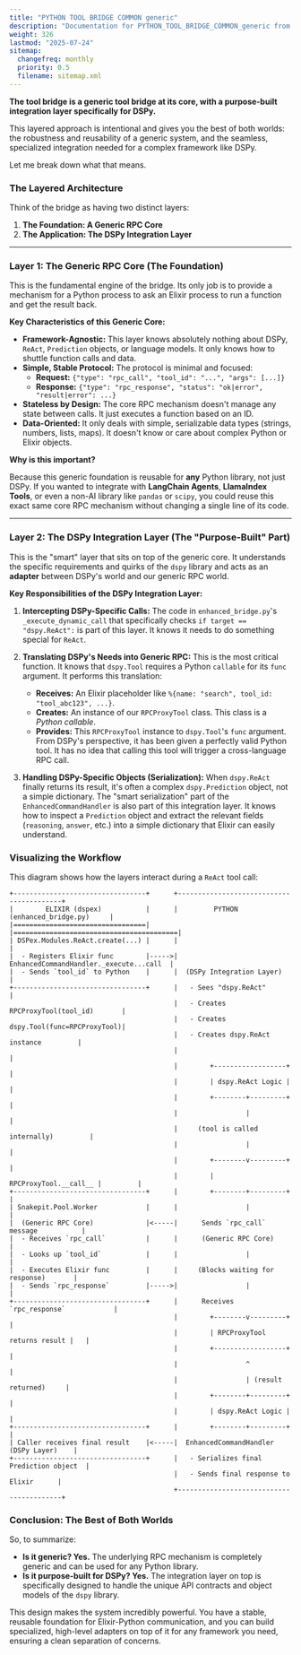 ```yaml
---
title: "PYTHON TOOL BRIDGE COMMON generic"
description: "Documentation for PYTHON_TOOL_BRIDGE_COMMON_generic from the Dspex repository."
weight: 326
lastmod: "2025-07-24"
sitemap:
  changefreq: monthly
  priority: 0.5
  filename: sitemap.xml
---
```


**The tool bridge is a generic tool bridge at its core, with a purpose-built integration layer specifically for DSPy.**

This layered approach is intentional and gives you the best of both worlds: the robustness and reusability of a generic system, and the seamless, specialized integration needed for a complex framework like DSPy.

Let me break down what that means.

### The Layered Architecture

Think of the bridge as having two distinct layers:

1.  **The Foundation: A Generic RPC Core**
2.  **The Application: The DSPy Integration Layer**

---

### Layer 1: The Generic RPC Core (The Foundation)

This is the fundamental engine of the bridge. Its only job is to provide a mechanism for a Python process to ask an Elixir process to run a function and get the result back.

**Key Characteristics of this Generic Core:**

*   **Framework-Agnostic:** This layer knows absolutely nothing about DSPy, `ReAct`, `Prediction` objects, or language models. It only knows how to shuttle function calls and data.
*   **Simple, Stable Protocol:** The protocol is minimal and focused:
    *   **Request:** `{"type": "rpc_call", "tool_id": "...", "args": [...]}`
    *   **Response:** `{"type": "rpc_response", "status": "ok|error", "result|error": ...}`
*   **Stateless by Design:** The core RPC mechanism doesn't manage any state between calls. It just executes a function based on an ID.
*   **Data-Oriented:** It only deals with simple, serializable data types (strings, numbers, lists, maps). It doesn't know or care about complex Python or Elixir objects.

**Why is this important?**

Because this generic foundation is reusable for **any** Python library, not just DSPy. If you wanted to integrate with **LangChain Agents**, **LlamaIndex Tools**, or even a non-AI library like `pandas` or `scipy`, you could reuse this exact same core RPC mechanism without changing a single line of its code.

---

### Layer 2: The DSPy Integration Layer (The "Purpose-Built" Part)

This is the "smart" layer that sits on top of the generic core. It understands the specific requirements and quirks of the `dspy` library and acts as an **adapter** between DSPy's world and our generic RPC world.

**Key Responsibilities of the DSPy Integration Layer:**

1.  **Intercepting DSPy-Specific Calls:** The code in `enhanced_bridge.py`'s `_execute_dynamic_call` that specifically checks `if target == "dspy.ReAct":` is part of this layer. It knows it needs to do something special for `ReAct`.

2.  **Translating DSPy's Needs into Generic RPC:** This is the most critical function. It knows that `dspy.Tool` requires a Python `callable` for its `func` argument. It performs this translation:
    *   **Receives:** An Elixir placeholder like `%{name: "search", tool_id: "tool_abc123", ...}`.
    *   **Creates:** An instance of our `RPCProxyTool` class. This class is a *Python callable*.
    *   **Provides:** This `RPCProxyTool` instance to `dspy.Tool`'s `func` argument.
    From DSPy's perspective, it has been given a perfectly valid Python tool. It has no idea that calling this tool will trigger a cross-language RPC call.

3.  **Handling DSPy-Specific Objects (Serialization):** When `dspy.ReAct` finally returns its result, it's often a complex `dspy.Prediction` object, not a simple dictionary. The "smart serialization" part of the `EnhancedCommandHandler` is also part of this integration layer. It knows how to inspect a `Prediction` object and extract the relevant fields (`reasoning`, `answer`, etc.) into a simple dictionary that Elixir can easily understand.

### Visualizing the Workflow

This diagram shows how the layers interact during a `ReAct` tool call:

```
+---------------------------------+      +-----------------------------------------+
|        ELIXIR (dspex)           |      |         PYTHON (enhanced_bridge.py)     |
|=================================|      |=========================================|
| DSPex.Modules.ReAct.create(...) |      |                                         |
|  - Registers Elixir func        |----->| EnhancedCommandHandler._execute...call  |
|  - Sends `tool_id` to Python    |      |  (DSPy Integration Layer)               |
+---------------------------------+      |   - Sees "dspy.ReAct"                   |
                                         |   - Creates RPCProxyTool(tool_id)       |
                                         |   - Creates dspy.Tool(func=RPCProxyTool)|
                                         |   - Creates dspy.ReAct instance         |
                                         |                                         |
                                         |        +------------------+             |
                                         |        | dspy.ReAct Logic |             |
                                         |        +--------+---------+             |
                                         |                 |                       |
                                         |     (tool is called internally)         |
                                         |                 |                       |
                                         |        +--------v---------+             |
                                         |        | RPCProxyTool.__call__ |         |
+---------------------------------+      |        +--------+---------+             |
| Snakepit.Pool.Worker            |      |                 |                       |
|  (Generic RPC Core)             |<-----|      Sends `rpc_call` message           |
|  - Receives `rpc_call`          |      |      (Generic RPC Core)                 |
|  - Looks up `tool_id`           |      |                 |                       |
|  - Executes Elixir func         |      |     (Blocks waiting for response)       |
|  - Sends `rpc_response`         |----->|                 |                       |
+---------------------------------+      |      Receives `rpc_response`            |
                                         |        +--------v---------+             |
                                         |        | RPCProxyTool returns result |   |
                                         |        +------------------+             |
                                         |                 ^                       |
                                         |                 | (result returned)     |
                                         |        +--------+---------+             |
                                         |        | dspy.ReAct Logic |             |
+---------------------------------+      |        +--------+---------+             |
| Caller receives final result    |<-----|  EnhancedCommandHandler (DSPy Layer)    |
+---------------------------------+      |   - Serializes final Prediction object  |
                                         |   - Sends final response to Elixir      |
                                         +-----------------------------------------+
```

### Conclusion: The Best of Both Worlds

So, to summarize:

*   **Is it generic? Yes.** The underlying RPC mechanism is completely generic and can be used for any Python library.
*   **Is it purpose-built for DSPy? Yes.** The integration layer on top is specifically designed to handle the unique API contracts and object models of the `dspy` library.

This design makes the system incredibly powerful. You have a stable, reusable foundation for Elixir-Python communication, and you can build specialized, high-level adapters on top of it for any framework you need, ensuring a clean separation of concerns.
